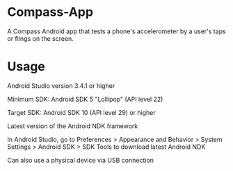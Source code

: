 # Compass-App

A Compass Android app that tests a phone's accelerometer by a user's taps or flings on the screen.

# Usage

Android Studio version 3.4.1 or higher

Minimum SDK: Android SDK 5 "Lollipop" (API level 22)

Target SDK: Android SDK 10 (API level 29) or higher

Latest version of the Android NDK framework

In Android Studio, go to Preferences > Appearance and Behavior > System Settings > Android SDK > SDK Tools to download latest Android NDK

Can also use a physical device via USB connection
